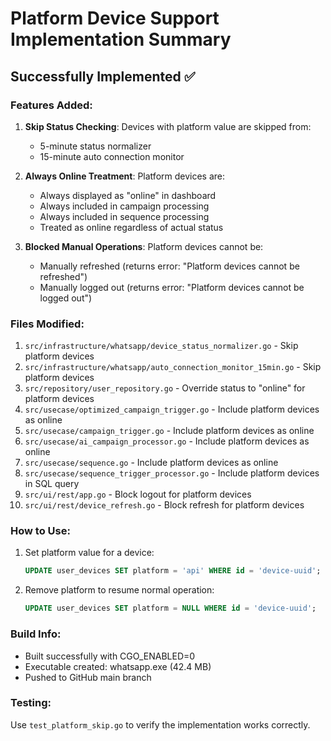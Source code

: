 # Platform Device Support Implementation Summary

## Successfully Implemented ✅

### Features Added:
1. **Skip Status Checking**: Devices with platform value are skipped from:
   - 5-minute status normalizer
   - 15-minute auto connection monitor

2. **Always Online Treatment**: Platform devices are:
   - Always displayed as "online" in dashboard
   - Always included in campaign processing
   - Always included in sequence processing
   - Treated as online regardless of actual status

3. **Blocked Manual Operations**: Platform devices cannot be:
   - Manually refreshed (returns error: "Platform devices cannot be refreshed")
   - Manually logged out (returns error: "Platform devices cannot be logged out")

### Files Modified:
1. `src/infrastructure/whatsapp/device_status_normalizer.go` - Skip platform devices
2. `src/infrastructure/whatsapp/auto_connection_monitor_15min.go` - Skip platform devices
3. `src/repository/user_repository.go` - Override status to "online" for platform devices
4. `src/usecase/optimized_campaign_trigger.go` - Include platform devices as online
5. `src/usecase/campaign_trigger.go` - Include platform devices as online
6. `src/usecase/ai_campaign_processor.go` - Include platform devices as online
7. `src/usecase/sequence.go` - Include platform devices as online
8. `src/usecase/sequence_trigger_processor.go` - Include platform devices in SQL query
9. `src/ui/rest/app.go` - Block logout for platform devices
10. `src/ui/rest/device_refresh.go` - Block refresh for platform devices

### How to Use:
1. Set platform value for a device:
   ```sql
   UPDATE user_devices SET platform = 'api' WHERE id = 'device-uuid';
   ```

2. Remove platform to resume normal operation:
   ```sql
   UPDATE user_devices SET platform = NULL WHERE id = 'device-uuid';
   ```

### Build Info:
- Built successfully with CGO_ENABLED=0
- Executable created: whatsapp.exe (42.4 MB)
- Pushed to GitHub main branch

### Testing:
Use `test_platform_skip.go` to verify the implementation works correctly.
